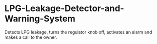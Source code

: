 # LPG-Leakage-Detector-and-Warning-System
Detects LPG leakage, turns the regulator knob off, activates an alarm and makes a call to the owner.
